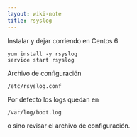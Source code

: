 ```yaml
---
layout: wiki-note
title: rsyslog
---
```


Instalar y dejar corriendo en Centos 6

    yum install -y rsyslog
    service start rsyslog

Archivo de configuración

    /etc/rsyslog.conf

Por defecto los logs quedan en

    /var/log/boot.log

o sino revisar el archivo de configuración.
